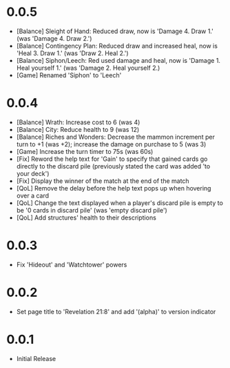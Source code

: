 # 0.0.5
- [Balance] Sleight of Hand: Reduced draw, now is 'Damage 4. Draw 1.' (was 'Damage 4. Draw 2.')
- [Balance] Contingency Plan: Reduced draw and increased heal, now is 'Heal 3. Draw 1.' (was 'Draw 2. Heal 2.')
- [Balance] Siphon/Leech: Red used damage and heal, now is 'Damage 1. Heal yourself 1.' (was 'Damage 2. Heal yourself 2.)
- [Game] Renamed 'Siphon' to 'Leech'

# 0.0.4
- [Balance] Wrath: Increase cost to 6 (was 4)
- [Balance] City: Reduce health to 9 (was 12)
- [Balance] Riches and Wonders: Decrease the mammon increment per turn to +1 (was +2); increase the damage on purchase to 5 (was 3)
- [Game] Increase the turn timer to 75s (was 60s)
- [Fix] Reword the help text for 'Gain' to specify that gained cards go directly to the discard pile (previously stated the card was added 'to your deck')
- [Fix] Display the winner of the match at the end of the match
- [QoL] Remove the delay before the help text pops up when hovering over a card
- [QoL] Change the text displayed when a player's discard pile is empty to be '0 cards in discard pile' (was 'empty discard pile')
- [QoL] Add structures' health to their descriptions

# 0.0.3
- Fix 'Hideout' and 'Watchtower' powers

# 0.0.2
- Set page title to 'Revelation 21:8' and add '(alpha)' to version indicator

# 0.0.1
- Initial Release
